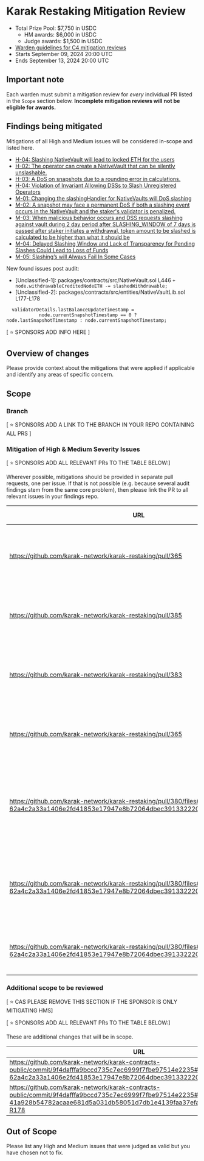 # Karak Restaking Mitigation Review
- Total Prize Pool: $7,750 in USDC
  - HM awards: $6,000 in USDC
  - Judge awards: $1,500 in USDC
- [Warden guidelines for C4 mitigation reviews](https://code4rena.notion.site/Guidelines-for-C4-mitigation-reviews-ed10fc5cfbf640bd8dcec66f38b343c4)
- Starts September 09, 2024 20:00 UTC 
- Ends September 13, 2024 20:00 UTC 

## Important note 

Each warden must submit a mitigation review for *every* individual PR listed in the `Scope` section below. **Incomplete mitigation reviews will not be eligible for awards.**

## Findings being mitigated

Mitigations of all High and Medium issues will be considered in-scope and listed here.

- [H-04: Slashing NativeVault will lead to locked ETH for the users](https://github.com/code-423n4/2024-07-karak-findings/issues/102)
- [H-02: The operator can create a NativeVault that can be silently unslashable.](https://github.com/code-423n4/2024-07-karak-findings/issues/55)
- [H-03: A DoS on snapshots due to a rounding error in calculations.](https://github.com/code-423n4/2024-07-karak-findings/issues/36)
- [H-04: Violation of Invariant Allowing DSSs to Slash Unregistered Operators](https://github.com/code-423n4/2024-07-karak-findings/issues/4)
- [M-01: Changing the slashingHandler for NativeVaults will DoS slashing](https://github.com/code-423n4/2024-07-karak-findings/issues/49)
- [M-02: A snapshot may face a permanent DoS if both a slashing event occurs in the NativeVault and the staker's validator is penalized.](https://github.com/code-423n4/2024-07-karak-findings/issues/31)
- [M-03: When malicious behavior occurs and DSS requests slashing against vault during 2 day period after SLASHING_WINDOW of 7 days is passed after staker initiates a withdrawal, token amount to be slashed is calculated to be higher than what it should be](https://github.com/code-423n4/2024-07-karak-findings/issues/17)
- [M-04: Delayed Slashing Window and Lack of Transparency for Pending Slashes Could Lead to Loss of Funds](https://github.com/code-423n4/2024-07-karak-findings/issues/15)
- [M-05: Slashing’s will Always Fail In Some Cases](https://github.com/code-423n4/2024-07-karak-findings/issues/7)

New found issues post audit:
- [Unclassified-1]: packages/contracts/src/NativeVault.sol L446 `+ node.withdrawableCreditedNodeETH -= slashedWithdrawable;`
- [Unclassified-2]: packages/contracts/src/entities/NativeVaultLib.sol L177-L178
```
  validatorDetails.lastBalanceUpdateTimestamp =
            node.currentSnapshotTimestamp == 0 ? node.lastSnapshotTimestamp : node.currentSnapshotTimestamp;
```


[ ⭐️ SPONSORS ADD INFO HERE ]

## Overview of changes

Please provide context about the mitigations that were applied if applicable and identify any areas of specific concern.

## Scope

### Branch
[ ⭐️ SPONSORS ADD A LINK TO THE BRANCH IN YOUR REPO CONTAINING ALL PRS ]

### Mitigation of High & Medium Severity Issues
[ ⭐️ SPONSORS ADD ALL RELEVANT PRs TO THE TABLE BELOW:]

Wherever possible, mitigations should be provided in separate pull requests, one per issue. If that is not possible (e.g. because several audit findings stem from the same core problem), then please link the PR to all relevant issues in your findings repo. 

| URL | Mitigation of | Purpose | 
| ----------- | ------------- | ----------- |
| https://github.com/karak-network/karak-restaking/pull/365 | H-04 | This mitigation validates the operator, vaults status in the finalizing slashing |
| https://github.com/karak-network/karak-restaking/pull/385 | M-03 | This mitigation computes the slashing amount in finalize slashing |
| https://github.com/karak-network/karak-restaking/pull/383 | M-04 | This mitigation exposes a getter to determine if a vault's queued for slashing |
| https://github.com/karak-network/karak-restaking/pull/365 | M-05 | This mitigation skips the slashing incase of `0` slashing amount |
| https://github.com/karak-network/karak-restaking/pull/380/files#diff-62a4c2a33a1406e2fd41853e17947e8b72064dbec391332220e5ebb93216bea0R437 | H-01 | This mitigation only burns the ETH that has already been credited to the user consequently avoiding this scenario |
| https://github.com/karak-network/karak-restaking/pull/380/files#diff-62a4c2a33a1406e2fd41853e17947e8b72064dbec391332220e5ebb93216bea0R429 | H-02 | This mitigation removes the SlashStore altogether and the NativeVault itself burns the slashed ETH |
| https://github.com/karak-network/karak-restaking/pull/380/files#diff-62a4c2a33a1406e2fd41853e17947e8b72064dbec391332220e5ebb93216bea0R431 | H-03 | This mitigation introduces a check for the rounding error |

### Additional scope to be reviewed
[ ⭐️ CAS PLEASE REMOVE THIS SECTION IF THE SPONSOR IS ONLY MITIGATING HMS]

[ ⭐️ SPONSORS ADD ALL RELEVANT PRs TO THE TABLE BELOW:]

These are additional changes that will be in scope.

| URL | Mitigation of | Purpose | 
| ----------- | ------------- | ----------- |
| https://github.com/karak-network/karak-contracts-public/commit/9f4dafffa9bccd735c7ec6999f7fbe97514e2235#diff-62a4c2a33a1406e2fd41853e17947e8b72064dbec391332220e5ebb93216bea0R446 | Unclassified-1 | Critical fix |
| https://github.com/karak-network/karak-contracts-public/commit/9f4dafffa9bccd735c7ec6999f7fbe97514e2235#diff-41a928b54782acaae681d5a031db58051d7db1e4139faa37efa7a23a19dd8286R177-R178 | Unclassified-1 | Critical fix |

## Out of Scope

Please list any High and Medium issues that were judged as valid but you have chosen not to fix.

